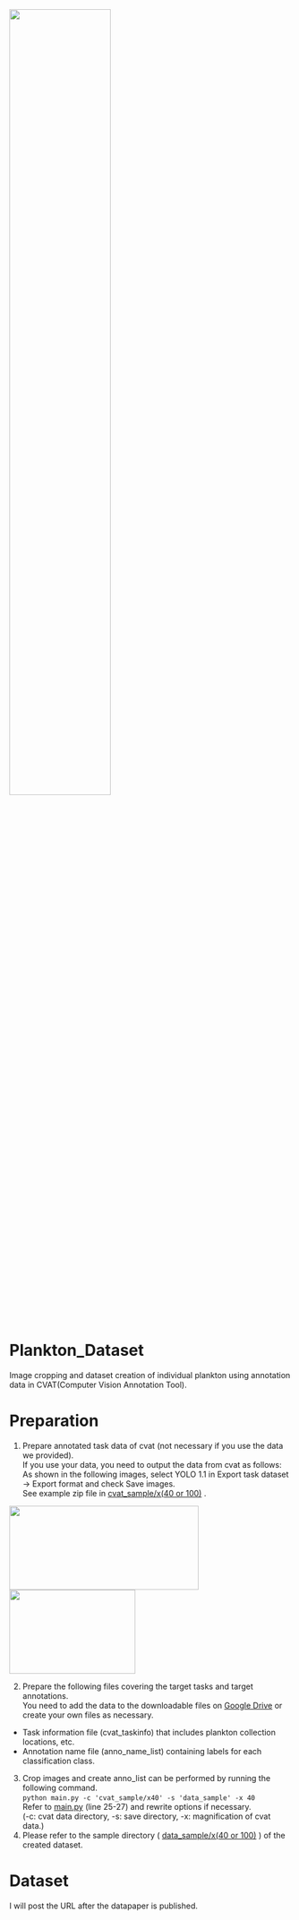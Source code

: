 <img src="https://github.com/hayakawa-domi/plankton_dataset/assets/129620031/4d8513b1-8adf-4008-81f1-1200ef0df4fc" width="60%" />

# Plankton_Dataset
Image cropping and dataset creation of individual plankton using annotation data in CVAT(Computer Vision Annotation Tool).

# Preparation
1. Prepare annotated task data of cvat (not necessary if you use the data we provided).  
If you use your data, you need to output the data from cvat as follows:  
As shown in the following images, select YOLO 1.1 in Export task dataset → Export format and check Save images.<br>
See example zip file in <a href="cvat_sample/"> cvat_sample/x(40 or 100)</a> . <br>
<img src="https://github.com/gsisaoki/plankton_dataset/assets/129620031/00eb341b-4a16-412f-9ed8-2272452778ac" width="338" height="150" />
<img src="https://github.com/gsisaoki/plankton_dataset/assets/129620031/48e1635b-5b21-44d6-8be4-32a6a4dcb176" width="225" height="150" /> <br>  

2. Prepare the following files covering the target tasks and target annotations.<br>
You need to add the data to the downloadable files on [Google Drive](https://drive.google.com/drive/folders/16x4IDIFmGJeLQr1QsCbYQzQU1KGDpJyC?usp=sharing) or create your own files as necessary.  
  - Task information file (cvat_taskinfo) that includes plankton collection locations, etc.<br>
  - Annotation name file (anno_name_list) containing labels for each classification class.<br>

3. Crop images and create anno_list can be performed by running the following command.<br>
` python main.py -c 'cvat_sample/x40' -s 'data_sample' -x 40 ` <br>
Refer to <a href="main.py"> main.py</a> (line 25-27) and rewrite options if necessary. <br>(-c: cvat data directory, -s: save directory, -x: magnification of cvat data.)
5. Please refer to the sample directory ( <a href="data_sample/"> data_sample/x(40 or 100)</a> ) of the created dataset.


# Dataset
I will post the URL after the datapaper is published.
